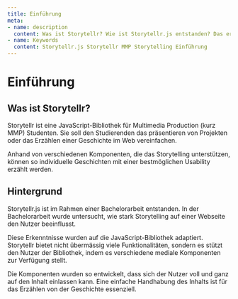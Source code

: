 ```yaml
---
title: Einführung
meta:
- name: description
  content: Was ist Storytellr? Wie ist Storytellr.js entstanden? Das erfährst du hier.
- name: Keywords
  content: Storytellr.js Storytellr MMP Storytelling Einführung
---
```


# Einführung
## Was ist Storytellr?
Storytellr ist eine JavaScript-Bibliothek für Multimedia Production (kurz MMP) Studenten. 
Sie soll den Studierenden das präsentieren von Projekten oder das Erzählen einer Geschichte im Web vereinfachen.

Anhand von verschiedenen Komponenten, die das Storytelling unterstützen, können so individuelle Geschichten mit einer bestmöglichen
Usability erzählt werden.

## Hintergrund
Storytellr.js ist im Rahmen einer Bachelorarbeit entstanden. 
In der Bachelorarbeit wurde untersucht, wie stark Storytelling auf einer Webseite
den Nutzer beeinflusst.

Diese Erkenntnisse wurden auf die JavaScript-Bibliothek adaptiert.
Storytellr bietet nicht übermässig viele Funktionalitäten, sondern es stützt den Nutzer der Bibliothek,
indem es verschiedene mediale Komponenten zur Verfügung stellt.

Die Komponenten wurden so entwickelt, dass sich der Nutzer voll und ganz auf den Inhalt einlassen kann.
Eine einfache Handhabung des Inhalts ist für das Erzählen von der Geschichte essenziell.
